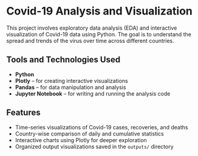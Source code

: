 # Covid-19 Analysis and Visualization

This project involves exploratory data analysis (EDA) and interactive visualization of Covid-19 data using Python. The goal is to understand the spread and trends of the virus over time across different countries.

## Tools and Technologies Used

- **Python**
- **Plotly** – for creating interactive visualizations
- **Pandas** – for data manipulation and analysis
- **Jupyter Notebook** – for writing and running the analysis code

## Features

- Time-series visualizations of Covid-19 cases, recoveries, and deaths
- Country-wise comparison of daily and cumulative statistics
- Interactive charts using Plotly for deeper exploration
- Organized output visualizations saved in the `outputs/` directory

